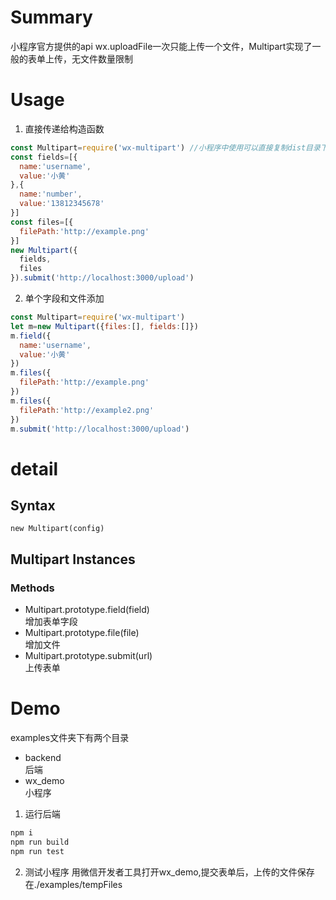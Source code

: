 # Summary
小程序官方提供的api wx.uploadFile一次只能上传一个文件，Multipart实现了一般的表单上传，无文件数量限制

# Usage
1. 直接传递给构造函数
```js
const Multipart=require('wx-multipart') //小程序中使用可以直接复制dist目录下的Multipart.min.js文件
const fields=[{
  name:'username',
  value:'小黄'
},{
  name:'number',
  value:'13812345678'
}]
const files=[{
  filePath:'http://example.png'
}]
new Multipart({
  fields,
  files
}).submit('http://localhost:3000/upload')
```
2. 单个字段和文件添加
```js
const Multipart=require('wx-multipart')
let m=new Multipart({files:[], fields:[]})
m.field({
  name:'username',
  value:'小黄'
})
m.files({
  filePath:'http://example.png'
})
m.files({
  filePath:'http://example2.png'
})
m.submit('http://localhost:3000/upload')
```
# detail

## Syntax
```
new Multipart(config)
```

## Multipart Instances

### Methods
* Multipart.prototype.field(field)  
    增加表单字段
* Multipart.prototype.file(file)  
    增加文件
* Multipart.prototype.submit(url)  
    上传表单

# Demo
examples文件夹下有两个目录
* backend  
后端
* wx_demo  
小程序

1. 运行后端
```js
npm i
npm run build 
npm run test
```

2. 测试小程序
用微信开发者工具打开wx_demo,提交表单后，上传的文件保存在./examples/tempFiles